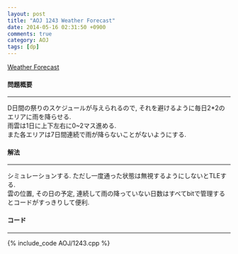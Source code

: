 ```yaml
---
layout: post
title: "AOJ 1243 Weather Forecast"
date: 2014-05-16 02:31:50 +0900
comments: true
category: AOJ
tags: [dp]
---
```


[Weather Forecast](http://judge.u-aizu.ac.jp/onlinejudge/description.jsp?id=1243)

#### 問題概要

****

D日間の祭りのスケジュールが与えられるので, それを避けるように毎日2*2のエリアに雨を降らせる.  
雨雲は1日に上下左右に0~2マス進める.  
また各エリアは7日間連続で雨が降らないことがないようにする.

#### 解法

****

シミュレーションする. ただし一度通った状態は無視するようにしないとTLEする.  
雲の位置, その日の予定, 連続して雨の降っていない日数はすべてbitで管理するとコードがすっきりして便利.  

#### コード

****

{% include_code AOJ/1243.cpp %}
